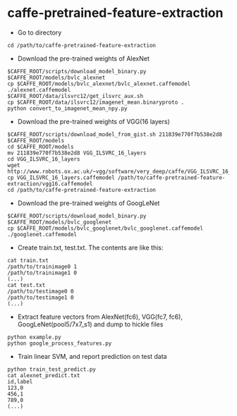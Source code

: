 # caffe-pretrained-feature-extraction

- Go to directory
```
cd /path/to/caffe-pretrained-feature-extraction
```

- Download the pre-trained weights of AlexNet
```
$CAFFE_ROOT/scripts/download_model_binary.py $CAFFE_ROOT/models/bvlc_alexnet
cp $CAFFE_ROOT/models/bvlc_alexnet/bvlc_alexnet.caffemodel ./alexnet.caffemodel
$CAFFE_ROOT/data/ilsvrc12/get_ilsvrc_aux.sh
cp $CAFFE_ROOT/data/ilsvrc12/imagenet_mean.binaryproto .
python convert_to_imagenet_mean_npy.py
```

- Download the pre-trained weights of VGG(16 layers)
```
$CAFFE_ROOT/scripts/download_model_from_gist.sh 211839e770f7b538e2d8 $CAFFE_ROOT/models
cd $CAFFE_ROOT/models
mv 211839e770f7b538e2d8 VGG_ILSVRC_16_layers
cd VGG_ILSVRC_16_layers
wget http://www.robots.ox.ac.uk/~vgg/software/very_deep/caffe/VGG_ILSVRC_16_layers.caffemodel
cp VGG_ILSVRC_16_layers.caffemodel /path/to/caffe-pretrained-feature-extraction/vgg16.caffemodel
cd /path/to/caffe-pretrained-feature-extraction
```

- Download the pre-trained weights of GoogLeNet
```
$CAFFE_ROOT/scripts/download_model_binary.py  $CAFFE_ROOT/models/bvlc_googlenet
cp $CAFFE_ROOT/models/bvlc_googlenet/bvlc_googlenet.caffemodel ./googlenet.caffemodel
```

- Create train.txt, test.txt. The contents are like this:
```
cat train.txt
/path/to/trainimage0 1
/path/to/trainimage1 0
(...)
cat test.txt
/path/to/testimage0 0
/path/to/testimage1 0
(...)
```

- Extract feature vectors from AlexNet(fc6), VGG(fc7, fc6), GoogLeNet(pool5/7x7_s1) and dump to hickle files
```
python example.py
python google_process_features.py
```

- Train linear SVM, and report prediction on test data
```
python train_test_predict.py
cat alexnet_predict.txt
id,label
123,0
456,1
789,0
(...)
```

